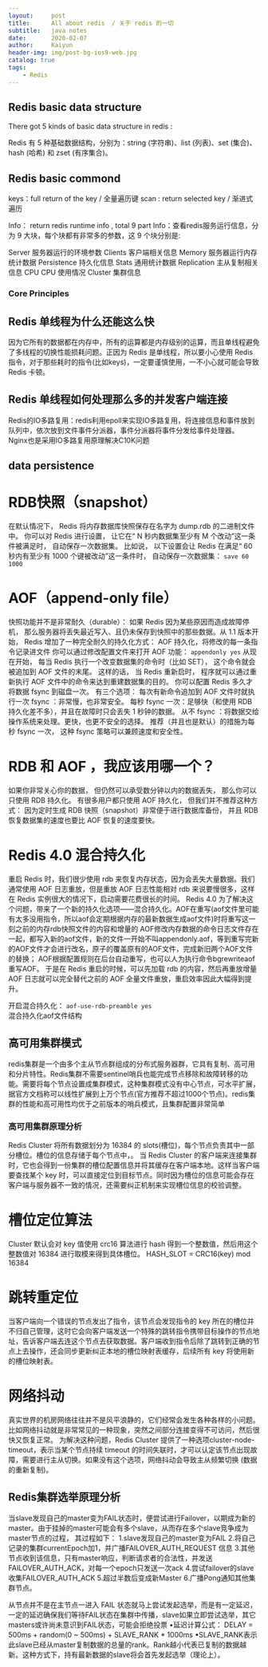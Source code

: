 ```yaml
---
layout:     post
title:      All about redis  / 关于 redis 的一切
subtitle:   java notes
date:       2020-02-07
author:     Kaiyun
header-img: img/post-bg-ios9-web.jpg
catalog: true
tags:
    - Redis
---
```


## Redis basic data structure 

There got 5 kinds of basic data structure in redis :

Redis 有 5 种基础数据结构，分别为：string (字符串)、list (列表)、set (集合)、hash (哈希) 和 zset (有序集合)。

## Redis basic commond
keys：full return of the key / 全量遍历键
scan : return selected key / 渐进式遍历

Info： return redis runtime info , total 9 part 
Info：查看redis服务运行信息，分为 9 大块，每个块都有非常多的参数，这 9 个块分别是:

Server 服务器运行的环境参数 
Clients 客户端相关信息 
Memory 服务器运行内存统计数据 
Persistence 持久化信息 
Stats 通用统计数据 
Replication 主从复制相关信息 
CPU CPU 使用情况 
Cluster 集群信息 

###  Core Principles
## Redis 单线程为什么还能这么快 
因为它所有的数据都在内存中，所有的运算都是内存级别的运算，而且单线程避免了多线程的切换性能损耗问题。正因为 Redis 是单线程，所以要小心使用 Redis 指令，对于那些耗时的指令(比如keys)，一定要谨慎使用，一不小心就可能会导致 Redis 卡顿。 

## Redis 单线程如何处理那么多的并发客户端连接 
Redis的IO多路复用：redis利用epoll来实现IO多路复用，将连接信息和事件放到队列中，依次放到文件事件分派器，事件分派器将事件分发给事件处理器。
Nginx也是采用IO多路复用原理解决C10K问题


## data persistence

# RDB快照（snapshot）
在默认情况下， Redis 将内存数据库快照保存在名字为 dump.rdb 的二进制文件中。
你可以对 Redis 进行设置， 让它在“ N 秒内数据集至少有 M 个改动”这一条件被满足时， 自动保存一次数据集。
比如说， 以下设置会让 Redis 在满足“ 60 秒内有至少有 1000 个键被改动”这一条件时， 自动保存一次数据集：
`save 60 1000`

# AOF（append-only file）
快照功能并不是非常耐久（durable）： 如果 Redis 因为某些原因而造成故障停机， 那么服务器将丢失最近写入、且仍未保存到快照中的那些数据。从 1.1 版本开始， Redis 增加了一种完全耐久的持久化方式： AOF 持久化，将修改的每一条指令记录进文件
你可以通过修改配置文件来打开 AOF 功能：
 `appendonly yes`
从现在开始， 每当 Redis 执行一个改变数据集的命令时（比如 SET）， 这个命令就会被追加到 AOF 文件的末尾。
这样的话， 当 Redis 重新启时， 程序就可以通过重新执行 AOF 文件中的命令来达到重建数据集的目的。
你可以配置 Redis 多久才将数据 fsync 到磁盘一次。
有三个选项：
	每次有新命令追加到 AOF 文件时就执行一次 fsync ：非常慢，也非常安全。	每秒 fsync 一次：足够快（和使用 RDB 持久化差不多），并且在故障时只会丢失 1 秒钟的数据。
	从不 fsync ：将数据交给操作系统来处理。更快，也更不安全的选择。
推荐（并且也是默认）的措施为每秒 fsync 一次， 这种 fsync 策略可以兼顾速度和安全性。

# RDB 和 AOF ，我应该用哪一个？
如果你非常关心你的数据， 但仍然可以承受数分钟以内的数据丢失， 那么你可以只使用 RDB 持久化。
有很多用户都只使用 AOF 持久化， 但我们并不推荐这种方式： 因为定时生成 RDB 快照（snapshot）非常便于进行数据库备份， 并且 RDB 恢复数据集的速度也要比 AOF 恢复的速度要快。

# Redis 4.0 混合持久化
重启 Redis 时，我们很少使用 rdb 来恢复内存状态，因为会丢失大量数据。我们通常使用 AOF 日志重放，但是重放 AOF 日志性能相对 rdb 来说要慢很多，这样在 Redis 实例很大的情况下，启动需要花费很长的时间。 Redis 4.0 为了解决这个问题，带来了一个新的持久化选项——混合持久化。AOF在重写(aof文件里可能有太多没用指令，所以aof会定期根据内存的最新数据生成aof文件)时将重写这一刻之前的内存rdb快照文件的内容和增量的 AOF修改内存数据的命令日志文件存在一起，都写入新的aof文件，新的文件一开始不叫appendonly.aof，等到重写完新的AOF文件才会进行改名，原子的覆盖原有的AOF文件，完成新旧两个AOF文件的替换；
AOF根据配置规则在后台自动重写，也可以人为执行命令bgrewriteaof重写AOF。 于是在 Redis 重启的时候，可以先加载 rdb 的内容，然后再重放增量 AOF 日志就可以完全替代之前的 AOF 全量文件重放，重启效率因此大幅得到提升。

开启混合持久化：
`aof-use-rdb-preamble yes`    
混合持久化aof文件结构



## 高可用集群模式

redis集群是一个由多个主从节点群组成的分布式服务器群，它具有复制、高可用和分片特性。Redis集群不需要sentinel哨兵也能完成节点移除和故障转移的功能。需要将每个节点设置成集群模式，这种集群模式没有中心节点，可水平扩展，据官方文档称可以线性扩展到上万个节点(官方推荐不超过1000个节点)。redis集群的性能和高可用性均优于之前版本的哨兵模式，且集群配置非常简单 


###  高可用集群原理分析
Redis Cluster 将所有数据划分为 16384 的 slots(槽位)，每个节点负责其中一部分槽位。槽位的信息存储于每个节点中，。
当 Redis Cluster 的客户端来连接集群时，它也会得到一份集群的槽位配置信息并将其缓存在客户端本地。这样当客户端要查找某个 key 时，可以直接定位到目标节点。同时因为槽位的信息可能会存在客户端与服务器不一致的情况，还需要纠正机制来实现槽位信息的校验调整。

# 槽位定位算法
Cluster 默认会对 key 值使用 crc16 算法进行 hash 得到一个整数值，然后用这个整数值对 16384 进行取模来得到具体槽位。
HASH_SLOT = CRC16(key) mod 16384

# 跳转重定位
当客户端向一个错误的节点发出了指令，该节点会发现指令的 key 所在的槽位并不归自己管理，这时它会向客户端发送一个特殊的跳转指令携带目标操作的节点地址，告诉客户端去连这个节点去获取数据。客户端收到指令后除了跳转到正确的节点上去操作，还会同步更新纠正本地的槽位映射表缓存，后续所有 key 将使用新的槽位映射表。
 

# 网络抖动
真实世界的机房网络往往并不是风平浪静的，它们经常会发生各种各样的小问题。比如网络抖动就是非常常见的一种现象，突然之间部分连接变得不可访问，然后很快又恢复正常。
为解决这种问题，Redis Cluster 提供了一种选项cluster-node-timeout，表示当某个节点持续 timeout 的时间失联时，才可以认定该节点出现故障，需要进行主从切换。如果没有这个选项，网络抖动会导致主从频繁切换 (数据的重新复制)。


## Redis集群选举原理分析

当slave发现自己的master变为FAIL状态时，便尝试进行Failover，以期成为新的master。由于挂掉的master可能会有多个slave，从而存在多个slave竞争成为master节点的过程， 其过程如下：
1.slave发现自己的master变为FAIL
2.将自己记录的集群currentEpoch加1，并广播FAILOVER_AUTH_REQUEST 信息
3.其他节点收到该信息，只有master响应，判断请求者的合法性，并发送FAILOVER_AUTH_ACK，对每一个epoch只发送一次ack
4.尝试failover的slave收集FAILOVER_AUTH_ACK
5.超过半数后变成新Master
6.广播Pong通知其他集群节点。

从节点并不是在主节点一进入 FAIL 状态就马上尝试发起选举，而是有一定延迟，一定的延迟确保我们等待FAIL状态在集群中传播，slave如果立即尝试选举，其它masters或许尚未意识到FAIL状态，可能会拒绝投票
•延迟计算公式：
 DELAY = 500ms + random(0 ~ 500ms) + SLAVE_RANK * 1000ms
•SLAVE_RANK表示此slave已经从master复制数据的总量的rank。Rank越小代表已复制的数据越新。这种方式下，持有最新数据的slave将会首先发起选举（理论上）。
